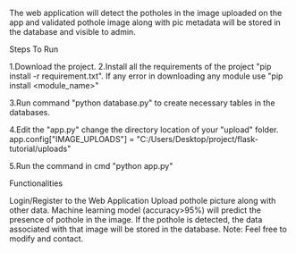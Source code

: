 
The web application will detect the potholes in the image uploaded on the app and validated pothole image along with pic metadata will be stored in the database and visible to admin.

Steps To Run

1.Download the project.
2.Install all the requirements of the project "pip install -r requirement.txt". If any error in downloading any module use "pip install <module_name>"

3.Run command "python database.py" to create necessary tables in the databases.

4.Edit the "app.py" change the directory location of your "upload" folder. app.config["IMAGE_UPLOADS"] = "C:/Users/Desktop/project/flask-tutorial/uploads"

5.Run the command in cmd "python app.py"

Functionalities

Login/Register to the Web Application
Upload pothole picture along with other data.
Machine learning model (accuracy>95%) will predict the presence of pothole in the image.
If the pothole is detected, the data associated with that image will be stored in the database.
Note: Feel free to modify and contact.

